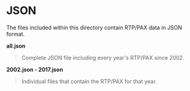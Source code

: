 # JSON

The files included within this directory contain RTP/PAX data in JSON format.

**all.json**
> Complete JSON file including every year's RTP/PAX since 2002.

**2002.json - 2017.json**
> Individual files that contain the RTP/PAX for that year.
